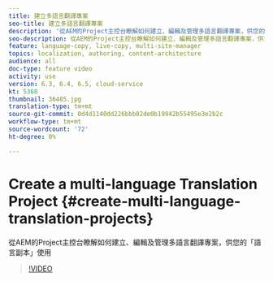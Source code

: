 ```yaml
---
title: 建立多語言翻譯專案
seo-title: 建立多語言翻譯專案
description: '從AEM的Project主控台瞭解如何建立、編輯及管理多語言翻譯專案，供您的「語言副本」使用 '
seo-description: 從AEM的Project主控台瞭解如何建立、編輯及管理多語言翻譯專案，供您的「語言副本」使用
feature: language-copy, live-copy, multi-site-manager
topics: localization, authoring, content-architecture
audience: all
doc-type: feature video
activity: use
version: 6.3, 6.4, 6.5, cloud-service
kt: 5368
thumbnail: 36485.jpg
translation-type: tm+mt
source-git-commit: 0d4d1140dd226bbb02de0b19942b55495e3e2b2c
workflow-type: tm+mt
source-wordcount: '72'
ht-degree: 0%

---
```



# Create a multi-language Translation Project {#create-multi-language-translation-projects}

從AEM的Project主控台瞭解如何建立、編輯及管理多語言翻譯專案，供您的「語言副本」使用

>[!VIDEO](https://video.tv.adobe.com/v/36485?quality=12&learn=on)

